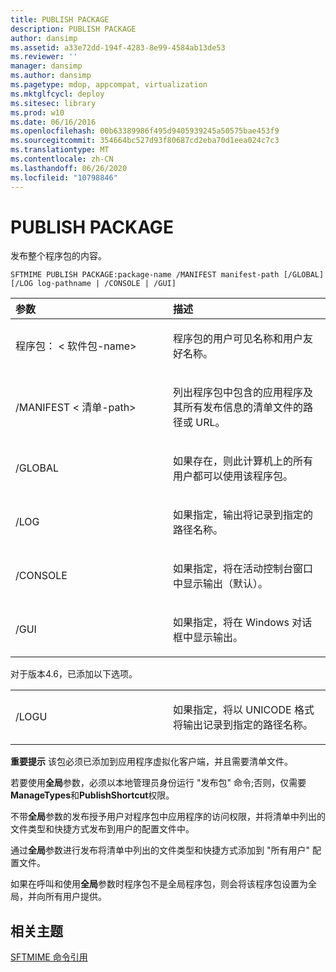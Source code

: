 ```yaml
---
title: PUBLISH PACKAGE
description: PUBLISH PACKAGE
author: dansimp
ms.assetid: a33e72dd-194f-4283-8e99-4584ab13de53
ms.reviewer: ''
manager: dansimp
ms.author: dansimp
ms.pagetype: mdop, appcompat, virtualization
ms.mktglfcycl: deploy
ms.sitesec: library
ms.prod: w10
ms.date: 06/16/2016
ms.openlocfilehash: 00b63389986f495d9405939245a50575bae453f9
ms.sourcegitcommit: 354664bc527d93f80687cd2eba70d1eea024c7c3
ms.translationtype: MT
ms.contentlocale: zh-CN
ms.lasthandoff: 06/26/2020
ms.locfileid: "10798846"
---
```

# PUBLISH PACKAGE


发布整个程序包的内容。

`SFTMIME PUBLISH PACKAGE:package-name /MANIFEST manifest-path [/GLOBAL]                 [/LOG log-pathname | /CONSOLE | /GUI]`

<table>
<colgroup>
<col width="50%" />
<col width="50%" />
</colgroup>
<thead>
<tr class="header">
<th align="left">参数</th>
<th align="left">描述</th>
</tr>
</thead>
<tbody>
<tr class="odd">
<td align="left"><p>程序包： &lt; 软件包-name&gt;</p></td>
<td align="left"><p>程序包的用户可见名称和用户友好名称。</p></td>
</tr>
<tr class="even">
<td align="left"><p>/MANIFEST &lt; 清单-path&gt;</p></td>
<td align="left"><p>列出程序包中包含的应用程序及其所有发布信息的清单文件的路径或 URL。</p></td>
</tr>
<tr class="odd">
<td align="left"><p>/GLOBAL</p></td>
<td align="left"><p>如果存在，则此计算机上的所有用户都可以使用该程序包。</p></td>
</tr>
<tr class="even">
<td align="left"><p>/LOG</p></td>
<td align="left"><p>如果指定，输出将记录到指定的路径名称。</p></td>
</tr>
<tr class="odd">
<td align="left"><p>/CONSOLE</p></td>
<td align="left"><p>如果指定，将在活动控制台窗口中显示输出（默认）。</p></td>
</tr>
<tr class="even">
<td align="left"><p>/GUI</p></td>
<td align="left"><p>如果指定，将在 Windows 对话框中显示输出。</p></td>
</tr>
</tbody>
</table>

 

对于版本4.6，已添加以下选项。

<table>
<colgroup>
<col width="50%" />
<col width="50%" />
</colgroup>
<tbody>
<tr class="odd">
<td align="left"><p>/LOGU</p></td>
<td align="left"><p>如果指定，将以 UNICODE 格式将输出记录到指定的路径名称。</p></td>
</tr>
</tbody>
</table>

 

**重要提示** 该包必须已添加到应用程序虚拟化客户端，并且需要清单文件。

若要使用**全局**参数，必须以本地管理员身份运行 "发布包" 命令;否则，仅需要**ManageTypes**和**PublishShortcut**权限。

不带**全局**参数的发布授予用户对程序包中应用程序的访问权限，并将清单中列出的文件类型和快捷方式发布到用户的配置文件中。

通过**全局**参数进行发布将清单中列出的文件类型和快捷方式添加到 "所有用户" 配置文件。

如果在呼叫和使用**全局**参数时程序包不是全局程序包，则会将该程序包设置为全局，并向所有用户提供。

 

## 相关主题


[SFTMIME 命令引用](sftmime--command-reference.md)

 

 





